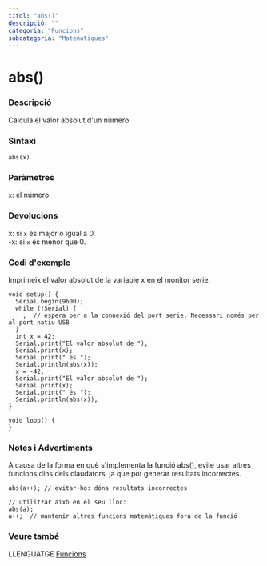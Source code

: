 ```yaml
---
títol: "abs()"
descripció: ""
categoria: "Funcions"
subcategoria: "Matematiques"
---
```


# abs()

### Descripció

Calcula el valor absolut d'un número.

### Sintaxi

`abs(x)`

### Paràmetres

`x`: el número

### Devolucions

x: si `x` és major o igual a 0.  
-x: si `x` és menor que 0.

### Codi d'exemple

Imprimeix el valor absolut de la variable x en el monitor serie.

```
void setup() {
  Serial.begin(9600);
  while (!Serial) {
    ;  // espera per a la connexió del port serie. Necessari només per al port natiu USB
  }
  int x = 42;
  Serial.print("El valor absolut de ");
  Serial.print(x);
  Serial.print(" és ");
  Serial.println(abs(x));
  x = -42;
  Serial.print("El valor absolut de ");
  Serial.print(x);
  Serial.print(" és ");
  Serial.println(abs(x));
}

void loop() {
}
```

### Notes i Advertiments

A causa de la forma en què s'implementa la funció abs(), evite usar altres funcions dins dels claudàtors,
ja que pot generar resultats incorrectes.

```
abs(a++); // evitar-ho: dóna resultats incorrectes

// utilitzar això en el seu lloc:
abs(a);
a++;  // mantenir altres funcions matemàtiques fora de la funció
```
### Veure també

LLENGUATGE [Funcions](../../Funcions.md)
